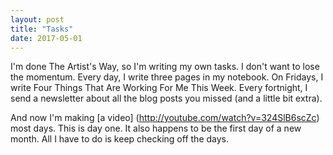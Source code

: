 ```yaml
---
layout: post
title: "Tasks"
date: 2017-05-01
---
```


I'm done The Artist's Way, so I'm writing my own tasks. I don't want to lose the momentum. Every day, I write three pages in my notebook. On Fridays, I write Four Things That Are Working For Me This Week. Every fortnight, I send a newsletter about all the blog posts you missed (and a little bit extra).

And now I'm making [a video] (http://youtube.com/watch?v=324SlB6scZc) most days. This is day one. It also happens to be the first day of a new month. All I have to do is keep checking off the days.
